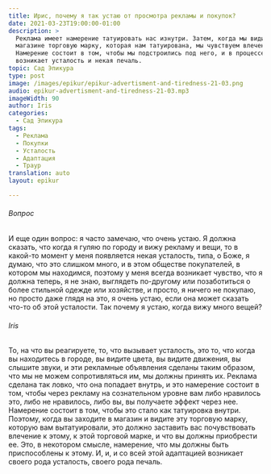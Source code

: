 ```yaml
---
title: Ирис, почему я так устаю от просмотра рекламы и покупок?
date: 2021-03-23T19:00:00-01:00
description: >
  Реклама имеет намерение татуировать нас изнутри. Затем, когда мы видим в
  магазине торговую марку, которая нам татуирована, мы чувствуем влечение к ней.
  Намерение состоит в том, чтобы мы подстроились под него, и в процессе
  возникает усталость и некая печаль.
topic: Сад Эпикура
type: post
image: /images/epikur/epikur-advertisment-and-tiredness-21-03.png
audio: epikur-advertisment-and-tiredness-21-03.mp3
imageWidth: 90
author: Iris
categories:
  - Сад Эпикура
tags:
  - Реклама
  - Покупки
  - Усталость
  - Адаптация
  - Траур
translation: auto
layout: epikur

---
```


###### Вопрос
И еще один вопрос: я часто замечаю, что очень устаю.
Я должна сказать, что когда я гуляю по городу и вижу рекламу и вещи, то в какой-то момент у меня появляется некая усталость, типа, о Боже, я думаю, что это слишком много, и в этом обществе покупателей, в котором мы находимся, поэтому у меня всегда возникает чувство, что я должна теперь, я не знаю, выглядеть по-другому или позаботиться о более стильной одежде или хозяйстве, и просто, я ничего не покупаю, но просто даже глядя на это, я очень устаю, если она может сказать что-то об этой усталости.
Так почему я устаю, когда вижу много вещей?

###### Iris
То, на что вы реагируете, то, что вызывает усталость, это то, что когда вы находитесь в городе, вы видите цвета, вы видите движения, вы слышите звуки, и эти рекламные объявления сделаны таким образом, что мы не можем сопротивляться им, мы должны принять их.
Реклама сделана так ловко, что она попадает внутрь, и это намерение состоит в том, чтобы через рекламу на сознательном уровне вам либо нравилось это, либо не нравилось, либо вы, вы получаете эффект через нее.
Намерение состоит в том, чтобы это стало как татуировка внутри.
Поэтому, когда вы заходите в магазин и видите эту торговую марку, которую вам вытатуировали, это должно заставить вас почувствовать влечение к этому, к этой торговой марке, и что вы должны приобрести ее.
Это, в некотором смысле, намерение, что мы должны быть приспособлены к этому.
И, и, и со всей этой адаптацией возникает своего рода усталость, своего рода печаль.
